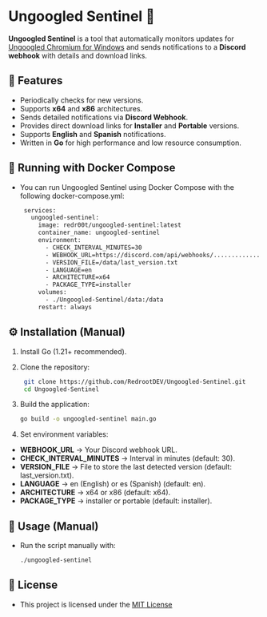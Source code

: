 # Ungoogled Sentinel 🚀

**Ungoogled Sentinel** is a tool that automatically monitors updates for [Ungoogled Chromium for Windows](https://github.com/ungoogled-software/ungoogled-chromium-windows) and sends notifications to a **Discord webhook** with details and download links.

## 📌 Features
- Periodically checks for new versions.
- Supports **x64** and **x86** architectures.
- Sends detailed notifications via **Discord Webhook**.
- Provides direct download links for **Installer** and **Portable** versions.
- Supports **English** and **Spanish** notifications.
- Written in **Go** for high performance and low resource consumption.

## 🐳 Running with Docker Compose

- You can run Ungoogled Sentinel using Docker Compose with the following docker-compose.yml:

   ```sh
	services:
	  ungoogled-sentinel:
		image: redr00t/ungoogled-sentinel:latest
		container_name: ungoogled-sentinel
		environment:
		  - CHECK_INTERVAL_MINUTES=30
		  - WEBHOOK_URL=https://discord.com/api/webhooks/..............
		  - VERSION_FILE=/data/last_version.txt
		  - LANGUAGE=en
		  - ARCHITECTURE=x64
		  - PACKAGE_TYPE=installer
		volumes:
		  - ./Ungoogled-Sentinel/data:/data
		restart: always
   ```

## ⚙️ Installation (Manual)
1. Install Go (1.21+ recommended).
2. Clone the repository:
   ```sh
	git clone https://github.com/RedrootDEV/Ungoogled-Sentinel.git
	cd Ungoogled-Sentinel
   ```
2. Build the application:
   ```sh
   go build -o ungoogled-sentinel main.go
   ```

3. Set environment variables:
- **WEBHOOK_URL** → Your Discord webhook URL.
- **CHECK_INTERVAL_MINUTES** → Interval in minutes (default: 30).
- **VERSION_FILE** → File to store the last detected version (default: last_version.txt).
- **LANGUAGE** → en (English) or es (Spanish) (default: en).
- **ARCHITECTURE** → x64 or x86 (default: x64).
- **PACKAGE_TYPE** → installer or portable (default: installer).

## 🚀 Usage (Manual)

- Run the script manually with:
   ```sh
   ./ungoogled-sentinel
   ```

## 📜 License
- This project is licensed under the [MIT License](https://github.com/RedrootDEV/Ungoogled-Sentinel/blob/main/LICENSE)